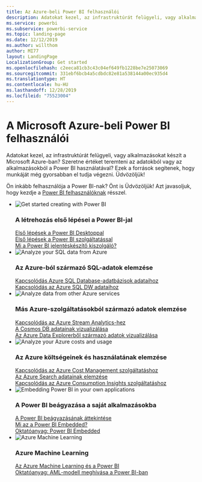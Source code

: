 ```yaml
---
title: Az Azure-beli Power BI felhasználói
description: Adatokat kezel, az infrastruktúrát felügyeli, vagy alkalmazásokat készít a Microsoft Azure-ban?
ms.service: powerbi
ms.subservice: powerbi-service
ms.topic: landing-page
ms.date: 12/12/2019
ms.author: willthom
author: MI77
layout: LandingPage
LocalizationGroup: Get started
ms.openlocfilehash: c2eeca81cb3c43c04ef649fb1228be7e25073069
ms.sourcegitcommit: 331ebf6bcb4a5cdbdc82e81a538144a00ec935d4
ms.translationtype: HT
ms.contentlocale: hu-HU
ms.lasthandoff: 12/28/2019
ms.locfileid: "75523004"
---
```

# <a name="power-bi-for-microsoft-azure-users"></a>A Microsoft Azure-beli Power BI felhasználói 

Adatokat kezel, az infrastruktúrát felügyeli, vagy alkalmazásokat készít a Microsoft Azure-ban? Szeretne értéket teremteni az adatokból vagy az alkalmazásokból a Power BI használatával? Ezek a források segítenek, hogy munkáját még gyorsabban el tudja végezni. Üdvözöljük!

Ön inkább felhasználója a Power BI-nak? Önt is Üdvözöljük! Azt javasoljuk, hogy kezdje a [Power BI felhasználóknak](consumer/power-bi-consumer-landing.md) résszel.

<ul class="panelContent cardsF"> 
            <li> 
                  <div class="cardSize"> 
                        <div class="cardPadding"> 
                              <div class="card"> 
                                    <div class="cardImageOuter">
                                          <div class="cardImage">
                                                <img alt="Get started creating with Power BI" src="media/power-bi-creator-landing/power-bi-designer-get-started.svg" data-linktype="relative-path">
                                          </div>
                                    </div>
                                    <div class="cardText"> 
                                          <h3>A létrehozás első lépései a Power BI-jal</h3> 
                                          <p></p>
                                               <a href="desktop-what-is-desktop.md">Első lépések a Power BI Desktoppal</a><br/> 
                                               <a href="fundamentals/power-bi-overview.md">Első lépések a Power BI szolgáltatással</a><br/> 
                                               <a href="report-server/get-started.md">Mi a Power BI jelentéskészítő kiszolgáló?</a>
                                    </div> 
                              </div> 
                        </div> 
                  </div> 
            </li>
            <li> 
                  <div class="cardSize"> 
                        <div class="cardPadding"> 
                              <div class="card"> 
                                    <div class="cardImageOuter">
                                          <div class="cardImage">
                                                <img alt="Analyze your SQL data from Azure" src="media/power-bi-creator-landing/power-bi-designer-transform-shape-data.svg" data-linktype="relative-path">
                                          </div>
                                    </div>
                                    <div class="cardText"> 
                                          <h3>Az Azure-ból származó SQL-adatok elemzése</h3> 
                                          <p></p>
                                                <a href="service-azure-sql-database-with-direct-connect.md">Kapcsolódás Azure SQL Database-adatbázisok adataihoz</a><br/> 
                                                <a href="service-azure-sql-data-warehouse-with-direct-connect.md">Kapcsolódás az Azure SQL DW adataihoz</a> 
                                    </div> 
                              </div> 
                        </div> 
                  </div> 
            </li>
            <li> 
                  <div class="cardSize"> 
                        <div class="cardPadding"> 
                              <div class="card"> 
                                    <div class="cardImageOuter">
                                          <div class="cardImage">
                                                <img alt="Analyze data from other Azure services" src="media/power-bi-creator-landing/power-bi-designer-connect-data.svg" data-linktype="relative-path">
                                          </div>
                                    </div>
                                    <div class="cardText"> 
                                          <h3>Más Azure-szolgáltatásokból származó adatok elemzése</h3> 
                                          <p></p>
                                                <a href="https://docs.microsoft.com/azure/stream-analytics/stream-analytics-power-bi-dashboard">Kapcsolódás az Azure Stream Analytics-hez</a><br/> 
                                                <a href="https://docs.microsoft.com/azure/cosmos-db/powerbi-visualize">A Cosmos DB adatainak vizualizálása</a><br/> 
                                                <a href="https://docs.microsoft.com/azure/data-explorer/visualize-power-bi">Az Azure Data Explorerből származó adatok vizualizálása</a>
                                    </div> 
                              </div> 
                        </div> 
                  </div> 
            </li>
            <li> 
                  <div class="cardSize"> 
                        <div class="cardPadding"> 
                              <div class="card"> 
                                    <div class="cardImageOuter">
                                          <div class="cardImage">
                                                <img alt="Analyze your Azure costs and usage" src="media/power-bi-creator-landing/power-bi-designer-licensing.svg" data-linktype="relative-path">
                                          </div>
                                    </div>
                                    <div class="cardText"> 
                                          <h3>Az Azure költségeinek és használatának elemzése</h3> 
                                          <p></p>
                                                <a href="desktop-connect-azure-cost-management.md">Kapcsolódás az Azure Cost Management szolgáltatáshoz</a><br/> 
                                                <a href="service-connect-to-azure-search.md">Az Azure Search adatainak elemzése</a><br/> 
                                                <a href="desktop-connect-azure-consumption-insights.md">Kapcsolódás az Azure Consumption Insights szolgáltatáshoz</a>
                                    </div> 
                              </div> 
                        </div> 
                  </div> 
            </li>
            <li> 
                  <div class="cardSize"> 
                        <div class="cardPadding"> 
                              <div class="card"> 
                                    <div class="cardImageOuter">
                                          <div class="cardImage">
                                                <img alt="Embedding Power BI in your own applications" src="media/power-bi-creator-landing/power-bi-designer-modeling-data-relationships.svg" data-linktype="relative-path">
                                          </div>
                                    </div>
                                    <div class="cardText"> 
                                          <h3>A Power BI beágyazása a saját alkalmazásokba</h3> 
                                          <p></p>
                                                <a href="developer/embedding.md">A Power BI beágyazásának áttekintése</a><br/>
                                                <a href="developer/azure-pbie-what-is-power-bi-embedded.md">Mi az a Power BI Embedded?</a><br/> 
                                                <a href="developer/embed-sample-for-customers.md">Oktatóanyag: Power BI Embedded </a> 
                                    </div> 
                              </div> 
                        </div> 
                  </div> 
            </li>
            <li> 
                  <div class="cardSize"> 
                        <div class="cardPadding"> 
                              <div class="card"> 
                                    <div class="cardImageOuter">
                                          <div class="cardImage">
                                                <img alt="Azure Machine Learning" src="media/power-bi-creator-landing/power-bi-designer-create-reports-visuals-dashboards.svg" data-linktype="relative-path">
                                          </div>
                                    </div>
                                    <div class="cardText"> 
                                          <h3>Azure Machine Learning</h3> 
                                          <p></p>
                                                <a href="service-machine-learning-integration.md">Az Azure Machine Learning és a Power BI</a><br/> 
                                                <a href="service-tutorial-invoke-machine-learning-model.md">Oktatóanyag: AML-modell meghívása a Power BI-ban</a><br/> 
                                    </div> 
                              </div> 
                        </div> 
                  </div> 
            </li>
</ul>



